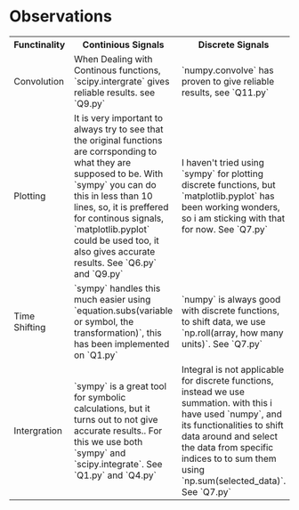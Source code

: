 # Observations 
<table> 
<tr>
<th> Functinality </th>
<th> Continious Signals </th>
<th> Discrete Signals </th>
</tr>
<tr>
<td> Convolution </td>
<td> When Dealing with Continous functions, `scipy.intergrate` gives reliable results. see `Q9.py`</td>
<td> `numpy.convolve` has proven to give reliable results, see `Q11.py`</td>
</tr>
<tr>
<td> Plotting </td>
<td> It is very important to always try to see that the original functions are corrsponding to what they are supposed to be. With `sympy` you can do this in less than 10 lines, so, it is preffered for continous signals, `matplotlib.pyplot` could be used too, it also gives accurate results. See `Q6.py` and `Q9.py` </td>
<td> I haven't tried using `sympy` for plotting discrete functions, but `matplotlib.pyplot` has been working wonders, so i am sticking with that for now. See `Q7.py` </td>
</tr>
<tr>
<td> Time Shifting </td>
<td> `sympy` handles this much easier using `equation.subs(variable or symbol, the transformation)`, this has been implemented on `Q1.py` </td>
<td> `numpy` is always good with discrete functions, to shift data, we use `np.roll(array, how many units)`. See `Q7.py` </td>
</tr>
<tr>
<td> Intergration </td>
<td> `sympy` is a great tool for symbolic calculations, but it turns out to not give accurate results.. For this we use both `sympy` and `scipy.integrate`. See `Q1.py` and `Q4.py` </td>
<td> Integral is not applicable for discrete functions, instead we use summation. with this i have used `numpy`, and its functionalities to shift data around and select the data from specific indices to to sum them using `np.sum(selected_data)`. See `Q7.py` </td>
</tr>
</table
